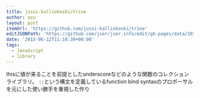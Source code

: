 ```yaml
---
title: jussi-kalliokoski/trine
author: azu
layout: post
itemUrl: 'https://github.com/jussi-kalliokoski/trine'
editJSONPath: 'https://github.com/jser/jser.info/edit/gh-pages/data/2015/06/index.json'
date: '2015-06-12T11:18:30+00:00'
tags:
  - JavaScript
  - library
---
```

thisに値が来ることを前提としたunderscoreなどのような関数のコレクションライブラリ。
`::`という構文を定義しているfunction bind syntaxのプロポーサルを元にした使い勝手を重視した作り
